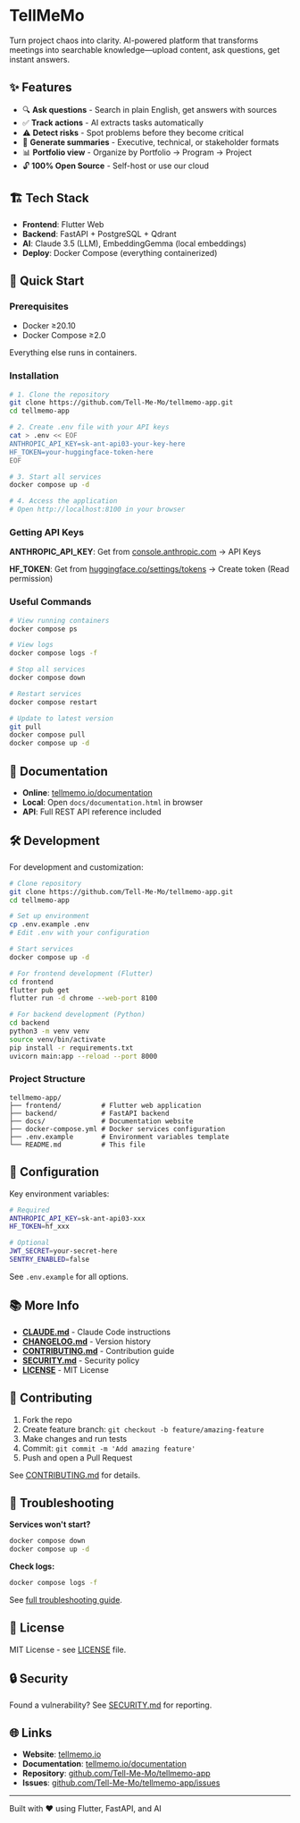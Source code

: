 # TellMeMo

Turn project chaos into clarity. AI-powered platform that transforms meetings into searchable knowledge—upload content, ask questions, get instant answers.

## ✨ Features

- 🔍 **Ask questions** - Search in plain English, get answers with sources
- ✅ **Track actions** - AI extracts tasks automatically
- ⚠️ **Detect risks** - Spot problems before they become critical
- 📝 **Generate summaries** - Executive, technical, or stakeholder formats
- 📊 **Portfolio view** - Organize by Portfolio → Program → Project
- 🔓 **100% Open Source** - Self-host or use our cloud

## 🏗️ Tech Stack

- **Frontend**: Flutter Web
- **Backend**: FastAPI + PostgreSQL + Qdrant
- **AI**: Claude 3.5 (LLM), EmbeddingGemma (local embeddings)
- **Deploy**: Docker Compose (everything containerized)

## 🚀 Quick Start

### Prerequisites

- Docker ≥20.10
- Docker Compose ≥2.0

Everything else runs in containers.

### Installation

```bash
# 1. Clone the repository
git clone https://github.com/Tell-Me-Mo/tellmemo-app.git
cd tellmemo-app

# 2. Create .env file with your API keys
cat > .env << EOF
ANTHROPIC_API_KEY=sk-ant-api03-your-key-here
HF_TOKEN=your-huggingface-token-here
EOF

# 3. Start all services
docker compose up -d

# 4. Access the application
# Open http://localhost:8100 in your browser
```

### Getting API Keys

**ANTHROPIC_API_KEY**: Get from [console.anthropic.com](https://console.anthropic.com/) → API Keys

**HF_TOKEN**: Get from [huggingface.co/settings/tokens](https://huggingface.co/settings/tokens) → Create token (Read permission)

### Useful Commands

```bash
# View running containers
docker compose ps

# View logs
docker compose logs -f

# Stop all services
docker compose down

# Restart services
docker compose restart

# Update to latest version
git pull
docker compose pull
docker compose up -d
```

## 📖 Documentation

- **Online**: [tellmemo.io/documentation](https://tellmemo.io/documentation)
- **Local**: Open `docs/documentation.html` in browser
- **API**: Full REST API reference included

## 🛠️ Development

For development and customization:

```bash
# Clone repository
git clone https://github.com/Tell-Me-Mo/tellmemo-app.git
cd tellmemo-app

# Set up environment
cp .env.example .env
# Edit .env with your configuration

# Start services
docker compose up -d

# For frontend development (Flutter)
cd frontend
flutter pub get
flutter run -d chrome --web-port 8100

# For backend development (Python)
cd backend
python3 -m venv venv
source venv/bin/activate
pip install -r requirements.txt
uvicorn main:app --reload --port 8000
```

### Project Structure

```
tellmemo-app/
├── frontend/          # Flutter web application
├── backend/           # FastAPI backend
├── docs/              # Documentation website
├── docker-compose.yml # Docker services configuration
├── .env.example       # Environment variables template
└── README.md          # This file
```

## 🔧 Configuration

Key environment variables:

```bash
# Required
ANTHROPIC_API_KEY=sk-ant-api03-xxx
HF_TOKEN=hf_xxx

# Optional
JWT_SECRET=your-secret-here
SENTRY_ENABLED=false
```

See `.env.example` for all options.

## 📚 More Info

- **[CLAUDE.md](CLAUDE.md)** - Claude Code instructions
- **[CHANGELOG.md](CHANGELOG.md)** - Version history
- **[CONTRIBUTING.md](CONTRIBUTING.md)** - Contribution guide
- **[SECURITY.md](SECURITY.md)** - Security policy
- **[LICENSE](LICENSE)** - MIT License

## 🤝 Contributing

1. Fork the repo
2. Create feature branch: `git checkout -b feature/amazing-feature`
3. Make changes and run tests
4. Commit: `git commit -m 'Add amazing feature'`
5. Push and open a Pull Request

See [CONTRIBUTING.md](CONTRIBUTING.md) for details.

## 🐛 Troubleshooting

**Services won't start?**
```bash
docker compose down
docker compose up -d
```

**Check logs:**
```bash
docker compose logs -f
```

See [full troubleshooting guide](https://tellmemo.io/documentation#troubleshooting).

## 📄 License

MIT License - see [LICENSE](LICENSE) file.

## 🔒 Security

Found a vulnerability? See [SECURITY.md](SECURITY.md) for reporting.

## 🌐 Links

- **Website**: [tellmemo.io](https://tellmemo.io)
- **Documentation**: [tellmemo.io/documentation](https://tellmemo.io/documentation)
- **Repository**: [github.com/Tell-Me-Mo/tellmemo-app](https://github.com/Tell-Me-Mo/tellmemo-app)
- **Issues**: [github.com/Tell-Me-Mo/tellmemo-app/issues](https://github.com/Tell-Me-Mo/tellmemo-app/issues)

---

Built with ❤️ using Flutter, FastAPI, and AI
